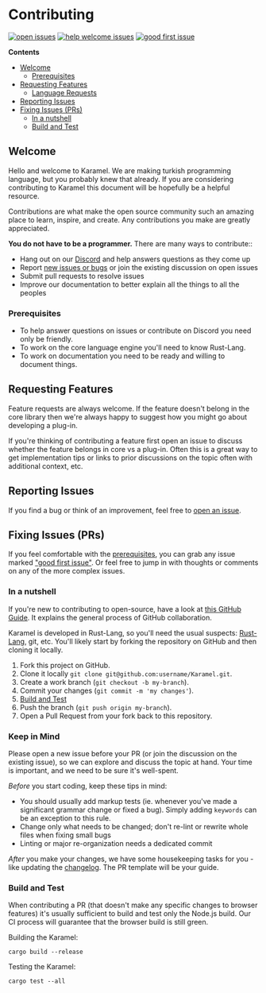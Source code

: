 # Contributing

[![open issues](https://badgen.net/github/open-issues/erhanbaris/karamel?label=issues)](https://github.com/erhanbaris/karamel/issues)
[![help welcome issues](https://badgen.net/github/label-issues/erhanbaris/karamel/help%20welcome/open)](https://github.com/erhanbaris/karamel/issues?q=is%3Aopen+is%3Aissue+label%3A%22help+welcome%22)
[![good first issue](https://badgen.net/github/label-issues/erhanbaris/karamel/good%20first%20issue/open)](https://github.com/erhanbaris/karamel/issues?q=is%3Aopen+is%3Aissue+label%3A%22beginner+friendly%22)

**Contents**

- [Welcome](#welcome)
  - [Prerequisites](#prerequisites)
- [Requesting Features](#requesting-features)
  - [Language Requests](#language-requests)
- [Reporting Issues](#reporting-issues)
- [Fixing Issues (PRs)](#fixing-issues-prs)
  - [In a nutshell](#in-a-nutshell)
  - [Build and Test](#build-and-test)


## Welcome

Hello and welcome to Karamel. We are making turkish programming language, but you probably knew that already. If you are considering contributing to Karamel this document will be hopefully be a helpful resource.

Contributions are what make the open source community such an amazing place to learn, inspire, and create. Any contributions you make are greatly appreciated.

**You do not have to be a programmer.** There are many ways to contribute::

- Hang out on our [Discord](https://discord.com/channels/777350275887398923/823648651339235328) and help answers questions as they come up
- Report [new issues or bugs](https://github.com/erhanbaris/karamel/issues/new/choose) or join the existing discussion on open issues
- Submit pull requests to resolve issues
- Improve our documentation to better explain all the things to all the peoples

### Prerequisites

- To help answer questions on issues or contribute on Discord you need only be friendly.
- To work on the core language engine you'll need to know Rust-Lang.
- To work on documentation you need to be ready and willing to document things.


## Requesting Features

Feature requests are always welcome.  If the feature doesn't belong in the core library then we're always happy to suggest how you might go about developing a plug-in.

If you're thinking of contributing a feature first open an issue to discuss whether the feature belongs in core vs a plug-in.  Often this is a great way to get implementation tips or links to prior discussions on the topic often with additional context, etc.


## Reporting Issues

If you find a bug or think of an improvement, feel free to [open an issue](https://github.com/erhanbaris/karamel/issues/new/choose).


## Fixing Issues (PRs)


If you feel comfortable with the [prerequisites](#prerequisites), you can grab any issue marked ["good first issue"](https://github.com/erhanbaris/karamel/issues?q=is%3Aissue+is%3Aopen+label%3A%22good+first+issue%22). Or feel free to jump in with thoughts or comments on any of the more complex issues.

### In a nutshell

If you're new to contributing to open-source, have a look at [this GitHub Guide](https://guides.github.com/activities/forking). It explains the general process of GitHub collaboration.

Karamel is developed in Rust-Lang, so you'll need the usual suspects: [Rust-Lang](https://www.rust-lang.org), git, etc.  You'll likely start by forking the repository on GitHub and then cloning it locally.

1. Fork this project on GitHub.
2. Clone it locally `git clone git@github.com:username/Karamel.git`.
3. Create a work branch (`git checkout -b my-branch`).
4. Commit your changes (`git commit -m 'my changes'`).
5. [Build and Test](#build-and-test)
6. Push the branch (`git push origin my-branch`).
7. Open a Pull Request from your fork back to this repository.


### Keep in Mind <!-- omit in toc -->

Please open a new issue before your PR (or join the discussion on the existing issue), so we can explore and discuss the topic at hand. Your time is important, and we need to be sure it's well-spent.

*Before* you start coding, keep these tips in mind:

- You should usually add markup tests (ie. whenever you've made a significant grammar change or fixed a bug). Simply adding `keywords` can be an exception to this rule.
- Change only what needs to be changed; don't re-lint or rewrite whole files when fixing small bugs
- Linting or major re-organization needs a dedicated commit

*After* you make your changes, we have some housekeeping tasks for you - like updating the [changelog](https://github.com/erhanbaris/karamel/blob/main/CHANGES.md). The PR template will be your guide.


### Build and Test

When contributing a PR (that doesn't make any specific changes to browser features) it's usually sufficient to build and test only the Node.js build.  Our CI process will guarantee that the browser build is still green.

Building the Karamel:

```console
cargo build --release
```

Testing the Karamel:

```console
cargo test --all
```
